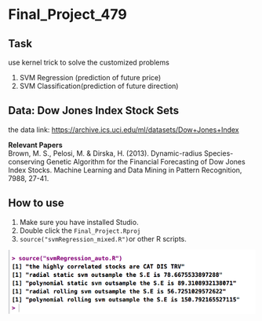 # Final_Project_479  

## Task  
use kernel trick to solve the customized problems  

1. SVM Regression (prediction of future price) 
2. SVM Classification(prediction of future direction)

## Data: Dow Jones Index Stock Sets  

the data link: <https://archive.ics.uci.edu/ml/datasets/Dow+Jones+Index>

**Relevant Papers**  
Brown, M. S., Pelosi, M. & Dirska, H. (2013). Dynamic-radius Species-conserving Genetic Algorithm for 
the Financial Forecasting of Dow Jones Index Stocks. Machine Learning and Data Mining in Pattern 
Recognition, 7988, 27-41.


## How to use 

1. Make sure you have installed Studio.  
2. Double click the `Final_Project.Rproj`  
3. `source("svmRegression_mixed.R")`or other R scripts. 

![](./doc/sample.png)